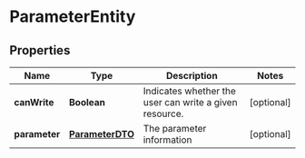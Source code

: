 
# ParameterEntity

## Properties
Name | Type | Description | Notes
------------ | ------------- | ------------- | -------------
**canWrite** | **Boolean** | Indicates whether the user can write a given resource. |  [optional]
**parameter** | [**ParameterDTO**](ParameterDTO.md) | The parameter information |  [optional]



